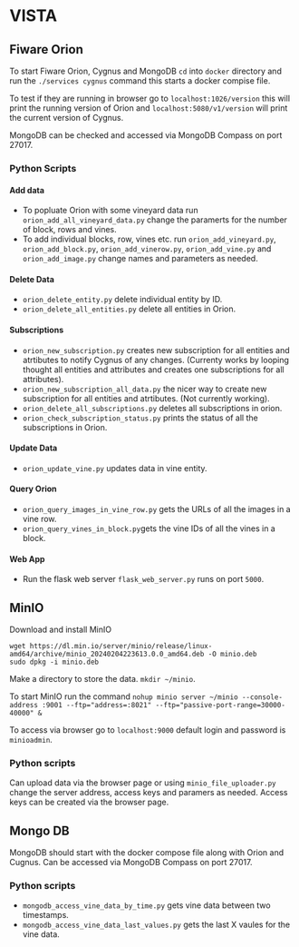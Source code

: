 # VISTA

## Fiware Orion
To start Fiware Orion, Cygnus and MongoDB `cd` into `docker` directory and run the `./services cygnus` command this starts a docker compise file.

To test if they are running in browser go to `localhost:1026/version` this will print the running version of Orion and `localhost:5080/v1/version` will print the current version of Cygnus.

MongoDB can be checked and accessed via MongoDB Compass on port 27017.

### Python Scripts

#### Add data
- To popluate Orion with some vineyard data run `orion_add_all_vineyard_data.py` change the paramerts for the number of block, rows and vines.
- To add individual blocks, row, vines etc. run `orion_add_vineyard.py`, `orion_add_block.py`, `orion_add_vinerow.py`, `orion_add_vine.py` and `orion_add_image.py` change names and parameters as needed.

#### Delete Data

- `orion_delete_entity.py` delete individual entity by ID.
- `orion_delete_all_entities.py` delete all entities in Orion.

#### Subscriptions

 - `orion_new_subscription.py` creates new subscription for all entities and atrtibutes to notify Cygnus of any changes. (Currenty works by looping thought all entities and attributes and creates one subscriptions for all attributes).
 - `orion_new_subscription_all_data.py` the nicer way to create new subscription for all entities and atrtibutes. (Not currently working).
 - `orion_delete_all_subscriptions.py` deletes all subscriptions in orion.
 - `orion_check_subscription_status.py` prints the status of all the subscriptions in Orion.

#### Update Data

 - `orion_update_vine.py` updates data in vine entity.

#### Query Orion

 - `orion_query_images_in_vine_row.py` gets the URLs of all the images in a vine row.
 - `orion_query_vines_in_block.py`gets the vine IDs of all the vines in a block.

#### Web App
- Run the flask web server `flask_web_server.py` runs on port `5000`.

## MinIO
Download and install MinIO 
```
wget https://dl.min.io/server/minio/release/linux-amd64/archive/minio_20240204223613.0.0_amd64.deb -O minio.deb
sudo dpkg -i minio.deb
```

Make a directory to store the data. `mkdir ~/minio`.

To start MinIO run the command `nohup minio server ~/minio --console-address :9001 --ftp="address=:8021" --ftp="passive-port-range=30000-40000" &`

To access via browser go to `localhost:9000` default login and password is `minioadmin`.

### Python scripts
Can upload data via the browser page or using `minio_file_uploader.py` change the server address, access keys and paramers as needed. Access keys can be created via the browser page.

## Mongo DB
MongoDB should start with the docker compose file along with Orion and Cugnus.
Can be accessed via MongoDB Compass on port 27017.

### Python scripts
- `mongodb_access_vine_data_by_time.py` gets vine data between two timestamps.
- `mongodb_access_vine_data_last_values.py` gets the last X vaules for the vine data.